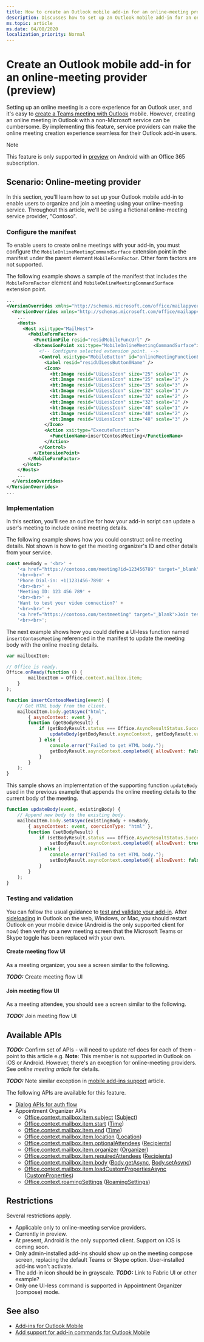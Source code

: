 ```yaml
---
title: How to create an Outlook mobile add-in for an online-meeting provider (preview)
description: Discusses how to set up an Outlook mobile add-in for an online-meeting service provider.
ms.topic: article
ms.date: 04/08/2020
localization_priority: Normal
---
```


# Create an Outlook mobile add-in for an online-meeting provider (preview)

Setting up an online meeting is a core experience for an Outlook user, and it's easy to [create a Teams meeting with Outlook](/microsoftteams/teams-add-in-for-outlook) mobile. However, creating an online meeting in Outlook with a non-Microsoft service can be cumbersome. By implementing this feature, service providers can make the online meeting creation experience seamless for their Outlook add-in users.

> [!NOTE]
> This feature is only supported in [preview](/office/dev/add-ins/reference/objectmodel/preview-requirement-set/outlook-requirement-set-preview) on Android with an Office 365 subscription.

## Scenario: Online-meeting provider

In this section, you'll learn how to set up your Outlook mobile add-in to enable users to organize and join a meeting using your online-meeting service. Throughout this article, we'll be using a fictional online-meeting service provider, "Contoso".

### Configure the manifest

To enable users to create online meetings with your add-in, you must configure the `MobileOnlineMeetingCommandSurface` extension point in the manifest under the parent element `MobileFormFactor`. Other form factors are not supported.

The following example shows a sample of the manifest that includes the `MobileFormFactor` element and `MobileOnlineMeetingCommandSurface` extension point.

```xml
...
<VersionOverrides xmlns="http://schemas.microsoft.com/office/mailappversionoverrides" xsi:type="VersionOverridesV1_0">
  <VersionOverrides xmlns="http://schemas.microsoft.com/office/mailappversionoverrides/1.1" xsi:type="VersionOverridesV1_1">
    ...
    <Hosts>
      <Host xsi:type="MailHost">
        <MobileFormFactor>
          <FunctionFile resid="residMobileFuncUrl" />
          <ExtensionPoint xsi:type="MobileOnlineMeetingCommandSurface">
            <!-- Configure selected extension point. -->
            <Control xsi:type="MobileButton" id="onlineMeetingFunctionButton">
              <Label resid="residUILessButton0Name" />
              <Icon>
                <bt:Image resid="UiLessIcon" size="25" scale="1" />
                <bt:Image resid="UiLessIcon" size="25" scale="2" />
                <bt:Image resid="UiLessIcon" size="25" scale="3" />
                <bt:Image resid="UiLessIcon" size="32" scale="1" />
                <bt:Image resid="UiLessIcon" size="32" scale="2" />
                <bt:Image resid="UiLessIcon" size="32" scale="2" />
                <bt:Image resid="UiLessIcon" size="48" scale="1" />
                <bt:Image resid="UiLessIcon" size="48" scale="2" />
                <bt:Image resid="UiLessIcon" size="48" scale="3" />
              </Icon>
              <Action xsi:type="ExecuteFunction">
                <FunctionName>insertContosoMeeting</FunctionName>
              </Action>
            </Control>
          </ExtensionPoint>
        </MobileFormFactor>
      </Host>
    </Hosts>
    ...
  </VersionOverrides>
</VersionOverrides>
...
```

### Implementation

In this section, you'll see an outline for how your add-in script can update a user's meeting to include online meeting details.

The following example shows how you could construct online meeting details. Not shown is how to get the meeting organizer's ID and other details from your service.

```js
const newBody = '<br>' +
    '<a href="https://contoso.com/meeting?id=123456789" target="_blank">Join Contoso meeting</a>' +
    '<br><br>' +
    'Phone Dial-in: +1(123)456-7890' +
    '<br><br>' +
    'Meeting ID: 123 456 789' +
    '<br><br>' +
    'Want to test your video connection?' +
    '<br><br>' +
    '<a href="https://contoso.com/testmeeting" target="_blank">Join test meeting</a>' +
    '<br><br>';
```

The next example shows how you could define a UI-less function named `insertContosoMeeting` referenced in the manifest to update the meeting body with the online meeting details.

```js
var mailboxItem;

// Office is ready.
Office.onReady(function () {
        mailboxItem = Office.context.mailbox.item;
    }
);

function insertContosoMeeting(event) {
    // Get HTML body from the client.
    mailboxItem.body.getAsync("html",
        { asyncContext: event },
        function (getBodyResult) {
            if (getBodyResult.status === Office.AsyncResultStatus.Succeeded) {
                updateBody(getBodyResult.asyncContext, getBodyResult.value);
            } else {
                console.error("Failed to get HTML body.");
                getBodyResult.asyncContext.completed({ allowEvent: false });
            }
        }
    );
}
```

This sample shows an implementation of the supporting function `updateBody` used in the previous example that appends the online meeting details to the current body of the meeting.

```js
function updateBody(event, existingBody) {
    // Append new body to the existing body.
    mailboxItem.body.setAsync(existingBody + newBody,
        { asyncContext: event, coercionType: "html" },
        function (setBodyResult) {
            if (setBodyResult.status === Office.AsyncResultStatus.Succeeded) {
                setBodyResult.asyncContext.completed({ allowEvent: true });
            } else {
                console.error("Failed to set HTML body.");
                setBodyResult.asyncContext.completed({ allowEvent: false });
            }
        }
    );
}
```

### Testing and validation

You can follow the usual guidance to [test and validate your add-in](testing-and-tips.md). After [sideloading](sideload-outlook-add-ins-for-testing.md) in Outlook on the web, Windows, or Mac, you should restart Outlook on your mobile device (Android is the only supported client for now) then verify on a new meeting screen that the Microsoft Teams or Skype toggle has been replaced with your own.

#### Create meeting flow UI

As a meeting organizer, you see a screen similar to the following.

***TODO:*** Create meeting flow UI

#### Join meeting flow UI

As a meeting attendee, you should see a screen similar to the following.

***TODO:*** Join meeting flow UI

## Available APIs

***TODO:*** Confirm set of APIs - will need to update ref docs for each of them - point to this article
e.g. **Note**: This member is not supported in Outlook on iOS or Android. However, there's an exception for online-meeting providers. See *online meeting article* for details.

***TODO:*** Note similar exception in [mobile add-ins support](add-mobile-support.md#compose-mode-and-appointments) article.

The following APIs are available for this feature.

- [Dialog APIs for auth flow](/office/dev/add-ins/develop/dialog-api-in-office-add-ins)
- Appointment Organizer APIs
  - [Office.context.mailbox.item.subject](/javascript/api/outlook/office.appointmentcompose?view=outlook-js-preview#subject) ([Subject](/javascript/api/outlook/office.subject?view=outlook-js-preview))
  - [Office.context.mailbox.item.start](/javascript/api/outlook/office.appointmentcompose?view=outlook-js-preview#start) ([Time](/javascript/api/outlook/office.time?view=outlook-js-preview))
  - [Office.context.mailbox.item.end](/javascript/api/outlook/office.appointmentcompose?view=outlook-js-preview#end) ([Time](/javascript/api/outlook/office.time?view=outlook-js-preview))
  - [Office.context.mailbox.item.location](/javascript/api/outlook/office.appointmentcompose?view=outlook-js-preview#location) ([Location](/javascript/api/outlook/office.location?view=outlook-js-preview))
  - [Office.context.mailbox.item.optionalAttendees](/javascript/api/outlook/office.appointmentcompose?view=outlook-js-preview#optionalattendees) ([Recipients](/javascript/api/outlook/office.recipients?view=outlook-js-preview))
  - [Office.context.mailbox.item.organizer](/javascript/api/outlook/office.appointmentcompose?view=outlook-js-preview#organizer) ([Organizer](/javascript/api/outlook/office.organizer?view=outlook-js-preview))
  - [Office.context.mailbox.item.requiredAttendees](/javascript/api/outlook/office.appointmentcompose?view=outlook-js-preview#requiredattendees) ([Recipients](/javascript/api/outlook/office.recipients?view=outlook-js-preview))
  - [Office.context.mailbox.item.body](/javascript/api/outlook/office.appointmentcompose?view=outlook-js-preview#body) ([Body.getAsync](/javascript/api/outlook/office.body?view=outlook-js-preview#getasync-coerciontype--options--callback-), [Body.setAsync](/javascript/api/outlook/office.body?view=outlook-js-preview#setasync-data--options--callback-))
  - [Office.context.mailbox.item.loadCustomPropertiesAsync](/javascript/api/outlook/office.appointmentcompose?view=outlook-js-preview#loadcustompropertiesasync-callback--usercontext-) ([CustomProperties](/javascript/api/outlook/office.customproperties?view=outlook-js-preview))
  - [Office.context.roamingSettings](/office/dev/add-ins/reference/objectmodel/preview-requirement-set/office.context?view=outlook-js-preview#roamingsettings-roamingsettings) ([RoamingSettings](/javascript/api/outlook/office.roamingsettings?view=outlook-js-preview))

## Restrictions

Several restrictions apply.

- Applicable only to online-meeting service providers.
- Currently in preview.
- At present, Android is the only supported client. Support on iOS is coming soon.
- Only admin-installed add-ins should show up on the meeting compose screen, replacing the default Teams or Skype option. User-installed add-ins won't activate.
- The add-in icon should be in grayscale. ***TODO:*** Link to Fabric UI or other example?
- Only one UI-less command is supported in Appointment Organizer (compose) mode.

## See also

- [Add-ins for Outlook Mobile](outlook-mobile-addins.md)
- [Add support for add-in commands for Outlook Mobile](add-mobile-support.md)